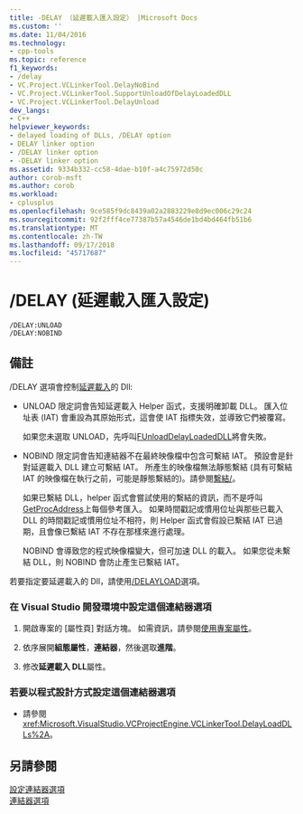 ```yaml
---
title: -DELAY （延遲載入匯入設定） |Microsoft Docs
ms.custom: ''
ms.date: 11/04/2016
ms.technology:
- cpp-tools
ms.topic: reference
f1_keywords:
- /delay
- VC.Project.VCLinkerTool.DelayNoBind
- VC.Project.VCLinkerTool.SupportUnloadOfDelayLoadedDLL
- VC.Project.VCLinkerTool.DelayUnload
dev_langs:
- C++
helpviewer_keywords:
- delayed loading of DLLs, /DELAY option
- DELAY linker option
- /DELAY linker option
- -DELAY linker option
ms.assetid: 9334b332-cc58-4dae-b10f-a4c75972d50c
author: corob-msft
ms.author: corob
ms.workload:
- cplusplus
ms.openlocfilehash: 9ce585f9dc8439a02a2883229e8d9ec006c29c24
ms.sourcegitcommit: 92f2fff4ce77387b57a4546de1bd4bd464fb51b6
ms.translationtype: MT
ms.contentlocale: zh-TW
ms.lasthandoff: 09/17/2018
ms.locfileid: "45717687"
---
```

# <a name="delay-delay-load-import-settings"></a>/DELAY (延遲載入匯入設定)

```
/DELAY:UNLOAD
/DELAY:NOBIND
```

## <a name="remarks"></a>備註

/DELAY 選項會控制[延遲載入](../../build/reference/linker-support-for-delay-loaded-dlls.md)的 Dll:

- UNLOAD 限定詞會告知延遲載入 Helper 函式，支援明確卸載 DLL。 匯入位址表 (IAT) 會重設為其原始形式，這會使 IAT 指標失效，並導致它們被覆寫。

   如果您未選取 UNLOAD，先呼叫[FUnloadDelayLoadedDLL](../../build/reference/explicitly-unloading-a-delay-loaded-dll.md)將會失敗。

- NOBIND 限定詞會告知連結器不在最終映像檔中包含可繫結 IAT。 預設會是針對延遲載入 DLL 建立可繫結 IAT。 所產生的映像檔無法靜態繫結  (具有可繫結 IAT 的映像檔在執行之前，可能是靜態繫結的)。請參閱[繫結/](../../build/reference/bind.md)。

   如果已繫結 DLL，helper 函式會嘗試使用的繫結的資訊，而不是呼叫[GetProcAddress](https://msdn.microsoft.com/library/windows/desktop/ms683212.aspx)上每個參考匯入。 如果時間戳記或慣用位址與那些已載入 DLL 的時間戳記或慣用位址不相符，則 Helper 函式會假設已繫結 IAT 已過期，且會像已繫結 IAT 不存在那樣來進行處理。

   NOBIND 會導致您的程式映像檔變大，但可加速 DLL 的載入。 如果您從未繫結 DLL，則 NOBIND 會防止產生已繫結 IAT。

若要指定要延遲載入的 Dll，請使用[/DELAYLOAD](../../build/reference/delayload-delay-load-import.md)選項。

### <a name="to-set-this-linker-option-in-the-visual-studio-development-environment"></a>在 Visual Studio 開發環境中設定這個連結器選項

1. 開啟專案的 [屬性頁]  對話方塊。 如需資訊，請參閱[使用專案屬性](../../ide/working-with-project-properties.md)。

1. 依序展開**組態屬性**，**連結器**，然後選取**進階**。

1. 修改**延遲載入 DLL**屬性。

### <a name="to-set-this-linker-option-programmatically"></a>若要以程式設計方式設定這個連結器選項

- 請參閱 <xref:Microsoft.VisualStudio.VCProjectEngine.VCLinkerTool.DelayLoadDLLs%2A>。

## <a name="see-also"></a>另請參閱

[設定連結器選項](../../build/reference/setting-linker-options.md)<br/>
[連結器選項](../../build/reference/linker-options.md)